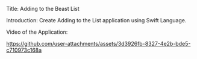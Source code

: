 Title:
Adding to the Beast List

Introduction:
Create Adding to the  List application using Swift Language.

Video of the Application:


https://github.com/user-attachments/assets/3d3926fb-8327-4e2b-bde5-c710973c168a

